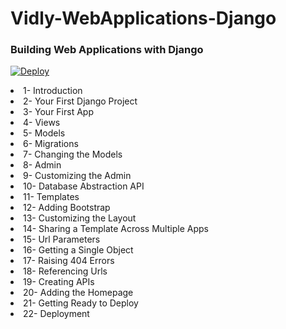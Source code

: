 # Vidly-WebApplications-Django

### Building Web Applications with Django


[![Deploy](https://www.herokucdn.com/deploy/button.svg)](https://heroku.com/deploy?template=https://github.com/naveensanjula975/Vidly-WebApplication-Django)



<li>1- Introduction
<li>2- Your First Django Project
<li>3- Your First App
<li>4- Views
<li>5- Models
<li>6- Migrations  
<li>7- Changing the Models
<li>8- Admin  
<li>9- Customizing the Admin 
<li>10- Database Abstraction API
<li>11- Templates
<li>12- Adding Bootstrap
<li>13- Customizing the Layout
<li>14- Sharing a Template Across Multiple Apps
<li>15- Url Parameters
<li>16- Getting a Single Object
<li>17- Raising 404 Errors
<li>18- Referencing Urls
<li>19- Creating APIs
<li>20- Adding the Homepage
<li>21- Getting Ready to Deploy
<li>22- Deployment

  

